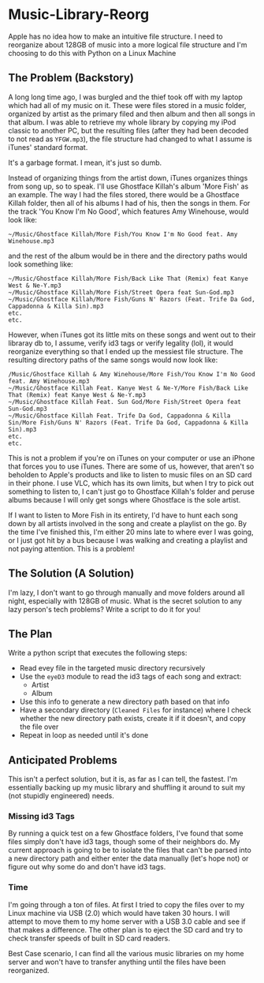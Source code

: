 # Music-Library-Reorg
Apple has no idea how to make an intuitive file structure. I need to reorganize about 128GB of music into a more logical file structure and I'm choosing to do this with Python on a Linux Machine


## The Problem (Backstory)
A long long time ago, I was burgled and the thief took off with my laptop which had all of my music on it. These were files stored in a music folder, organized by artist as the primary filed and then album and then all songs in that album. I was able to retrieve my whole library by copying my iPod classic to another PC, but the resulting files (after they had been decoded to not read as `YFGW.mp3`), the file structure had changed to what I assume is iTunes' standard format.

It's a garbage format. I mean, it's just so dumb. 

Instead of organizing things from the artist down, iTunes organizes things from song up, so to speak. I'll use Ghostface Killah's album 'More Fish' as an example. The way I had the files stored, there would be a Ghostface Killah folder, then all of his albums I had of his, then the songs in them. For the track 'You Know I'm No Good', which features Amy Winehouse, would look like:

`~/Music/Ghostface Killah/More Fish/You Know I'm No Good feat. Amy Winehouse.mp3`

and the rest of the album would be in there and the directory paths would look something like:

```
~/Music/Ghostface Killah/More Fish/Back Like That (Remix) feat Kanye West & Ne-Y.mp3
~/Music/Ghostface Killah/More Fish/Street Opera feat Sun-God.mp3
~/Music/Ghostface Killah/More Fish/Guns N' Razors (Feat. Trife Da God, Cappadonna & Killa Sin).mp3
etc.
etc.
```

However, when iTunes got its little mits on these songs and went out to their libraray db to, I assume, verify id3 tags or verify legality (lol), it would reorganize everything so that I ended up the messiest file structure. The resulting directory paths of the same songs would now look like:

```
/Music/Ghostface Killah & Amy Winehouse/More Fish/You Know I'm No Good feat. Amy Winehouse.mp3
~/Music/Ghostface Killah Feat. Kanye West & Ne-Y/More Fish/Back Like That (Remix) feat Kanye West & Ne-Y.mp3
~/Music/Ghostface Killah Feat. Sun God/More Fish/Street Opera feat Sun-God.mp3
~/Music/Ghostface Killah Feat. Trife Da God, Cappadonna & Killa Sin/More Fish/Guns N' Razors (Feat. Trife Da God, Cappadonna & Killa Sin).mp3
etc.
etc.
```
This is not a problem if you're on iTunes on your computer or use an iPhone that forces you to use iTunes. There are some of us, however, that aren't so beholden to Apple's products and like to listen to music files on an SD card in their phone. I use VLC, which has its own limits, but when I try to pick out something to listen to, I can't just go to Ghostface Killah's folder and peruse albums because I will only get songs where Ghostface is the sole artist. 

If I want to listen to More Fish in its entirety, I'd have to hunt each song down by all artists involved in the song and create a playlist on the go. By the time I've finished this, I'm either 20 mins late to where ever I was going, or I just got hit by a bus because I was walking and creating a playlist and not paying attention. This is a problem!

## The Solution (A Solution)

I'm lazy, I don't want to go through manually and move folders around all night, especially with 128GB of music. What is the secret solution to any lazy person's tech problems? Write a script to do it for you!

## The Plan

Write a python script that executes the following steps:
* Read evey file in the targeted music directory recursively
* Use the `eyeD3` module to read the id3 tags of each song and extract:
    * Artist
    * Album
* Use this info to generate a new directory path based on that info
* Have a secondary directory (`Cleaned Files` for instance) where I check whether the new directory path exists, create it if it doesn't, and copy the file over
* Repeat in loop as needed until it's done

## Anticipated Problems

This isn't a perfect solution, but it is, as far as I can tell, the fastest. I'm essentially backing up my music library and shuffling it around to suit my (not stupidly engineered) needs. 

### Missing id3 Tags

By running a quick test on a few Ghostface folders, I've found that some files simply don't have id3 tags, though some of their neighbors do. My current approach is going to be to isolate the files that can't be parsed into a new directory path and either enter the data manually (let's hope not) or figure out why some do and don't have id3 tags.

### Time

I'm going through a ton of files. At first I tried to copy the files over to my Linux machine via USB (2.0) which would have taken 30 hours. I will attempt to move them to my home server with a USB 3.0 cable and see if that makes a difference. The other plan is to eject the SD card and try to check transfer speeds of built in SD card readers. 

Best Case scenario, I can find all the various music libraries on my home server and won't have to transfer anything until the files have been reorganized.
